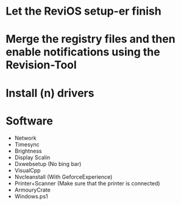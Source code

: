 # Let the ReviOS setup-er finish

# Merge the registry files and then enable notifications using the Revision-Tool

# Install (n) drivers

# Software
- Network
- Timesync
- Brightness
- Display Scalin
- Dxwebsetup (No bing bar)
- VisualCpp
- Nvcleanstall (With GeforceExperience)
- Printer+Scanner (Make sure that the printer is connected)
- ArmouryCrate
- Windows.ps1
